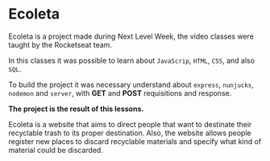 # Ecoleta


Ecoleta is a project made during Next Level Week, the video classes were taught by the Rocketseat team.

In this classes it was possible to learn about `JavaScrip`, `HTML`, `CSS`, and also `SQL`. 

To build the project it was necessary understand about `express`, `nunjucks`, `nodemon` and `server`, with **GET** and **POST** requisitions and response.

**The project is the result of this lessons.**

Ecoleta is a website that aims to direct people that want to destinate their recyclable trash to its proper destination. 
Also, the website allows people register new places to discard recyclable materials and specify what kind of material could be discarded.
